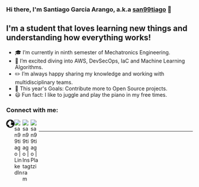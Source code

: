 ### Hi there, I'm Santiago Garcia Arango,  a.k.a  [san99tiago][website] 👋

## I'm a student that loves learning new things and understanding how everything works!
- :mortar_board: I’m currently in ninth semester of Mechatronics Engineering.
- :robot: I’m excited diving into AWS, DevSecOps, IaC and Machine Learning Algorithms.
- :pencil2: I’m always happy sharing my knowledge and working with multidisciplinary teams.
- :goal_net: This year's Goals: Contribute more to Open Source projects.
- :smiley: Fun fact: I like to juggle and play the piano in my free times.

### Connect with me:
[<img align="left" alt="san99tiago | github" width="22px" src="https://raw.githubusercontent.com/iconic/open-iconic/master/svg/globe.svg" />][github]
[<img align="left" alt="san99tiago | LinkedIn" width="22px" src="https://cdn.jsdelivr.net/npm/simple-icons@v3/icons/linkedin.svg" />][linkedin]
[<img align="left" alt="san99tiago | Instagram" width="22px" src="https://cdn.jsdelivr.net/npm/simple-icons@3.13.0/icons/instagram.svg" />][instagram]
[<img align="left" alt="san99tiago | Platzi" width="22px" src="https://cdn.jsdelivr.net/npm/simple-icons@3.13.0/icons/platzi.svg" />][platzi]



<br />

---
[github]: https://github.com/san99tiago
[website]: https://github.com/san99tiago
[linkedin]: https://www.linkedin.com/in/san99tiago/
[platzi]: https://platzi.com/p/san99tiago/
[instagram]: https://www.instagram.com/san99tiago/
